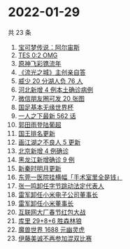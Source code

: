 # 2022-01-29

共 23 条

<!-- BEGIN -->
<!-- 最后更新时间 Sat Jan 29 2022 07:09:02 GMT+0800 (China Standard Time) -->

1. [宝可梦传说：阿尔宙斯](https://www.zhihu.com/search?q=阿尔宙斯)
1. [TES 0:2 OMG](https://www.zhihu.com/search?q=tes)
1. [原神飞彩镌流年](https://www.zhihu.com/search?q=原神)
1. [《流光之城》主创亲自答](https://www.zhihu.com/search?q=流光之城)
1. [威少 20 分湖人负 76 人](https://www.zhihu.com/search?q=湖人)
1. [河北新增 4 例本土确诊病例](https://www.zhihu.com/search?q=河北疫情)
1. [微信朋友圈可发 20 张图](https://www.zhihu.com/search?q=微信新功能)
1. [国足基本无缘世界杯](https://www.zhihu.com/search?q=国足)
1. [一人之下最新 562 话](https://www.zhihu.com/search?q=一人之下)
1. [郭田雨登陆葡超](https://www.zhihu.com/search?q=郭田雨)
1. [国王排名更新](https://www.zhihu.com/search?q=国王排名)
1. [画江湖之不良人 5 更新](https://www.zhihu.com/search?q=画江湖)
1. [北京新增 4 例确诊](https://www.zhihu.com/search?q=北京新增)
1. [黑龙江新增确诊 9 例](https://www.zhihu.com/search?q=黑龙江疫情)
1. [新秦时明月更新](https://www.zhihu.com/search?q=新秦时明月)
1. [东莞一医院挂横幅「手术室里全是钱」](https://www.zhihu.com/search?q=康华医院)
1. [张一鸣卸任字节跳动法定代表人](https://www.zhihu.com/search?q=张一鸣)
1. [雷军卸任小米电子公司董事长](https://www.zhihu.com/search?q=雷军)
1. [雷军卸任小米董事长](https://www.zhihu.com/search?q=雷军)
1. [互联网大厂春节红包大战](https://www.zhihu.com/search?q=互联网大厂春节红包大战)
1. [库里 29+8+6 胜森林狼](https://www.zhihu.com/search?q=库里)
1. [魔兽世界 1688 元幽灵虎](https://www.zhihu.com/search?q=魔兽世界)
1. [伊藤美诚不再参加混双比赛](https://www.zhihu.com/search?q=伊藤美诚)

<!-- END -->
